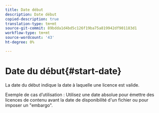 ```yaml
---
title: Date début
description: Date début
copied-description: true
translation-type: tm+mt
source-git-commit: 89bdda1d4bd5c126f19ba75a819942df901183d1
workflow-type: tm+mt
source-wordcount: '43'
ht-degree: 0%

---
```



# Date du début{#start-date}

La date du début indique la date à laquelle une licence est valide.

Exemple de cas d’utilisation : Utilisez une date absolue pour émettre des licences de contenu avant la date de disponibilité d&#39;un fichier ou pour imposer un &quot;embargo&quot;.
